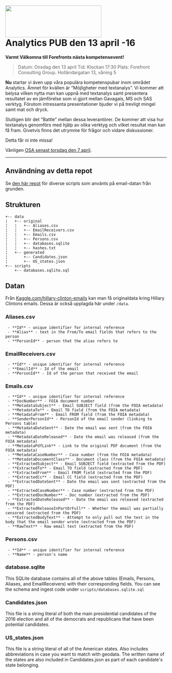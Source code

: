 # <img width="300" height="100" src="https://camo.githubusercontent.com/0b620ce36d82944a4cd0f59cdfea477b36f50964/68747470733a2f2f6c68342e676f6f676c6575736572636f6e74656e742e636f6d2f35786876787379626a73355169344575595a6d6456436558556672636730784d58754a5169326d416f7270642d54704c396f55417537704c6e6f7461584b382d69347a346451" data-canonical-src="https://lh4.googleusercontent.com/35xhvxsybjs5Qi4EuYZmdVCeXUfrcg0xMXuJQi2mAorpd-TpL9oUAu7pLnotaXK8-i4z4dQ" /> <br/> Analytics PUB den 13 april -16 

**Varmt Välkomna till Forefronts nästa kompetensevent!**
> Datum: Onsdag den 13 april
> Tid: Klockan 17:30
> Plats: Forefront Consulting Group. Holländargatan 13, våning 5

**Nu** startar vi även upp våra populära kompetenspubar inom området Analytics. Ämnet för kvällen är ”Möjligheter med textanalys”. Vi kommer att belysa vilken nytta man kan uppnå med textanalys samt presentera resultatet av en jämförelse som vi gjort mellan Gavagais, MS och SAS verktyg. Förutom intressanta presentationer bjuder vi på trevligt mingel samt mat och dryck. 

Slutligen blir det ”Battle” mellan dessa leverantörer. De kommer att visa hur textanalys genomförs med hjälp av olika verktyg och vilket resultat man kan få fram. Givetvis finns det utrymme för frågor och vidare diskussioner. 

Detta får ni inte missa!

Vänligen [OSA senast torsdag den 7 april](https://docs.google.com/forms/d/1J_BSyP-ht4a0FXE0Zhta7UlXggg9ymGQZJuht0TzW1Q/viewform?c=0&w=1). 

---

## Användning av detta repot

Se [den här repot](https://github.com/benhamner/hillary-clinton-emails.git) för diverse scripts som använts på email-datan från grunden.

## Strukturen

```
+-- data
¦   +-- original
¦   ¦   +-- Aliases.csv
¦   ¦   +-- EmailReceivers.csv
¦   ¦   +-- Emails.csv
¦   ¦   +-- Persons.csv
¦   ¦   +-- databases.sqlite
¦   ¦   +-- hashes.txt
¦   +-- generated
¦       +-- Candidates.json
¦       +-- US_states.json
+-- scripts
	+-- databases.sqlite.sql
```

## Datan

Från [Kaggle.com/hillary-clinton-emails](https://www.kaggle.com/kaggle/hillary-clinton-emails) kan man få originaldata kring Hillary Clintons emails. Dessa är också upplagda här under `/data`.


### Aliases.csv

```
 - **Id** - unique identifier for internal reference
 - **Alias** - text in the From/To email fields that refers to the person
 - **PersonId** - person that the alias refers to
```
 
### EmailReceivers.csv

```
 - **Id** - unique identifier for internal reference
 - **EmailId** - Id of the email
 - **PersonId** - Id of the person that received the email
```

### Emails.csv
```
 - **Id** - unique identifier for internal reference
 - **DocNumber** - FOIA document number
 - **MetadataSubject** - Email SUBJECT field (from the FOIA metadata)
 - **MetadataTo** - Email TO field (from the FOIA metadata)
 - **MetadataFrom** - Email FROM field (from the FOIA metadata)
 - **SenderPersonId** - PersonId of the email sender (linking to Persons table)
 - **MetadataDateSent** - Date the email was sent (from the FOIA metadata)
 - **MetadataDateReleased** - Date the email was released (from the FOIA metadata)
 - **MetadataPdfLink** - Link to the original PDF document (from the FOIA metadata)
 - **MetadataCaseNumber** - Case number (from the FOIA metadata)
 - **MetadataDocumentClass** - Document class (from the FOIA metadata)
 - **ExtractedSubject** - Email SUBJECT field (extracted from the PDF)
 - **ExtractedTo** - Email TO field (extracted from the PDF)
 - **ExtractedFrom** - Email FROM field (extracted from the PDF)
 - **ExtractedCc** - Email CC field (extracted from the PDF)
 - **ExtractedDateSent** - Date the email was sent (extracted from the PDF)
 - **ExtractedCaseNumber** - Case number (extracted from the PDF)
 - **ExtractedDocNumber** - Doc number (extracted from the PDF)
 - **ExtractedDateReleased** - Date the email was released (extracted from the PDF)
 - **ExtractedReleaseInPartOrFull** - Whether the email was partially censored (extracted from the PDF)
 - **ExtractedBodyText** - Attempt to only pull out the text in the body that the email sender wrote (extracted from the PDF)
 - **RawText** - Raw email text (extracted from the PDF)
```
 
### Persons.csv

```
 - **Id** - unique identifier for internal reference
 - **Name** - person's name
```
 
### database.sqlite

This SQLite database contains all of the above tables (Emails, Persons, Aliases, and EmailReceivers) with their corresponding fields. You can see the schema and ingest code under `scripts/databases.sqlite.sql`

### Candidates.json

This file is a string literal of both the main presidential candidates of the 2016 election and all of the democrats and republicans that have been potential candidates.

### US_states.json

This file is a string literal of all of the American states. Also includes abbreviations in case you want to match with geodata. The written name of the states are also included in Candidates.json as part of each candidate's state belonging. 
